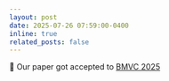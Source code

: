 ```yaml
---
layout: post
date: 2025-07-26 07:59:00-0400
inline: true
related_posts: false
---
```


📝 Our paper got accepted to [BMVC 2025](https://arxiv.org/abs/2509.21938)
